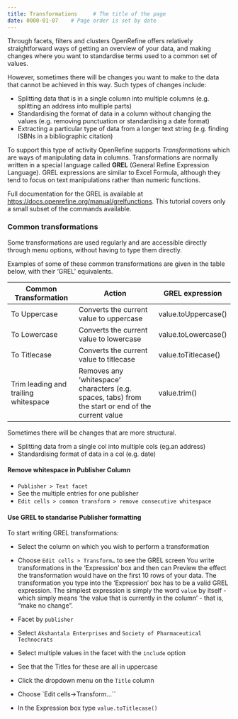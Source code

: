 ```yaml
---
title: Transformations     # The title of the page
date: 0000-01-07    # Page order is set by date
---
```


Through facets, filters and clusters OpenRefine offers relatively straightforward ways of getting an overview of your data, and making changes where you want to standardise terms used to a common set of values.

However, sometimes there will be changes you want to make to the data that cannot be achieved in this way. Such types of changes include:

* Splitting data that is in a single column into multiple columns (e.g. splitting an address into multiple parts)
* Standardising the format of data in a column without changing the values (e.g. removing punctuation or standardising a date format)
* Extracting a particular type of data from a longer text string (e.g. finding ISBNs in a bibliographic citation)

To support this type of activity OpenRefine supports _Transformations_  which are ways of manipulating data in columns. Transformations are normally written in a special language called __GREL__ (General Refine Expression Language). GREL expressions are similar to Excel Formula, although they tend to focus on text manipulations rather than numeric functions.

Full documentation for the GREL is available at <https://docs.openrefine.org/manual/grelfunctions>. This tutorial covers only a small subset of the commands available.

### Common transformations
Some transformations are used regularly and are accessible directly through menu options, without having to type them directly.

Examples of some of these common transformations are given in the table below, with their ‘GREL’ equivalents.

Common Transformation | Action                                  | GREL expression |
--------------------- | --------------------------------------- | --------------- |
To Uppercase	        | Converts the current value to uppercase	| value.toUppercase() |
To Lowercase	        | Converts the current value to lowercase |	value.toLowercase() |
To Titlecase	        | Converts the current value to titlecase |	value.toTitlecase() |
Trim leading and trailing whitespace | Removes any ‘whitespace’ characters (e.g. spaces, tabs) from the start or end of the current value | value.trim() |

Sometimes there will be changes that are more structural.
* Splitting data from a single col into multiple cols (eg.an address)
* Standardising format of data in a col (e.g. date)

#### Remove whitespace in Publisher Column

* `Publisher > Text facet`
* See the multiple entries for one publisher
* `Edit cells > common transform > remove consecutive whitespace`

#### Use GREL to standarise Publisher formatting
To start writing GREL transformations:
* Select the column on which you wish to perform a transformation
* Choose `Edit cells > Transform…` to see the GREL screen
You write transformations in the ‘Expression’ box and then can Preview the effect the transformation would have on the first 10 rows of your data. The transformation you type into the ‘Expression’ box has to be a valid GREL expression. The simplest expression is simply the word `value` by itself - which simply means ‘the value that is
currently in the column’ - that is, “make no change”.

* Facet by `publisher`
* Select `Akshantala Enterprises` and `Society of Pharmaceutical Technocrats`
* Select multiple values in the facet with the `include` option
* See that the Titles for these are all in uppercase
* Click the dropdown menu on the `Title` column
* Choose `Edit cells->Transform...``
* In the Expression box type `value.toTitlecase()`
